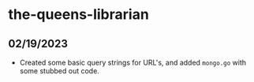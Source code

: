 # the-queens-librarian
## 02/19/2023
- Created some basic query strings for URL's, and added `mongo.go` with some stubbed out code.